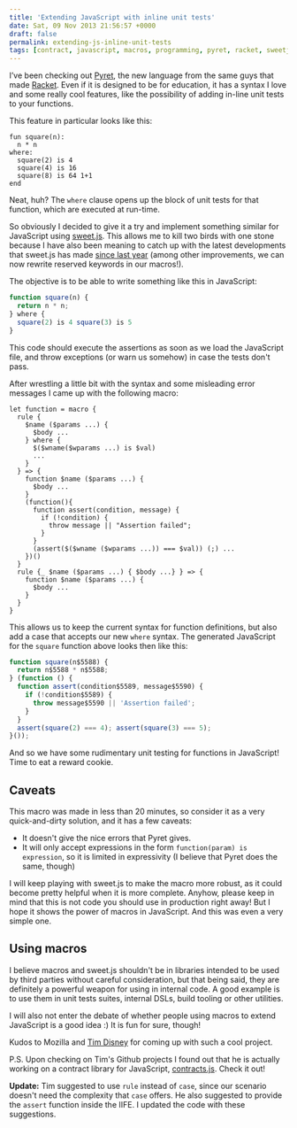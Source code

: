 ```yaml
---
title: 'Extending JavaScript with inline unit tests'
date: Sat, 09 Nov 2013 21:56:57 +0000
draft: false
permalink: extending-js-inline-unit-tests
tags: [contract, javascript, macros, programming, pyret, racket, sweetjs, testing]
---
```


I’ve been checking out [Pyret](http://www.pyret.org), the new language from the same guys that made [Racket](http://racket-lang.org/). Even if it is designed to be for education, it has a syntax I love and some really cool features, like the possibility of adding in-line unit tests to your functions. 

This feature in particular looks like this: 

```
fun square(n): 
  n * n 
where: 
  square(2) is 4 
  square(4) is 16 
  square(8) is 64 1+1 
end
```

Neat, huh? The `where` clause opens up the block of unit tests for that function, which are executed at run-time. 

So obviously I decided to give it a try and implement something similar for JavaScript using [sweet.js](http://sweetjs.org/). This allows me to kill two birds with one stone because I have also been meaning to catch up with the latest developments that sweet.js has made [since last year](https://speakerdeck.com/sergi/extending-javascript-the-easy-way) (among other improvements, we can now rewrite reserved keywords in our macros!). 

The objective is to be able to write something like this in JavaScript: 

```js
function square(n) { 
  return n * n; 
} where { 
  square(2) is 4 square(3) is 5 
}
```

This code should execute the assertions as soon as we load the JavaScript file, and throw exceptions (or warn us somehow) in case the tests don't pass. 

After wrestling a little bit with the syntax and some misleading error messages I came up with the following macro: 

```
let function = macro { 
  rule { 
    $name ($params ...) { 
      $body ...
    } where { 
      $($wname($wparams ...) is $val) 
      ... 
    } 
  } => { 
    function $name ($params ...) { 
      $body ... 
    } 
    (function(){ 
      function assert(condition, message) { 
        if (!condition) { 
          throw message || "Assertion failed"; 
        } 
      }
      (assert($($wname ($wparams ...)) === $val)) (;) ... 
    })() 
  } 
  rule {_ $name ($params ...) { $body ...} } => { 
    function $name ($params ...) { 
      $body ...
    } 
  } 
}
```

This allows us to keep the current syntax for function definitions, but also add a case that accepts our new `where` syntax. The generated JavaScript for the `square` function above looks then like this: 

```js
function square(n$5588) { 
  return n$5588 * n$5588; 
} (function () { 
  function assert(condition$5589, message$5590) { 
    if (!condition$5589) { 
      throw message$5590 || 'Assertion failed'; 
    } 
  } 
  assert(square(2) === 4); assert(square(3) === 5); 
}());
```

And so we have some rudimentary unit testing for functions in JavaScript! Time to eat a reward cookie.

Caveats
-------

This macro was made in less than 20 minutes, so consider it as a very quick-and-dirty solution, and it has a few caveats:

*   It doesn't give the nice errors that Pyret gives.
*   It will only accept expressions in the form `function(param) is expression`, so it is limited in expressivity (I believe that Pyret does the same, though)

I will keep playing with sweet.js to make the macro more robust, as it could become pretty helpful when it is more complete. Anyhow, please keep in mind that this is not code you should use in production right away! But I hope it shows the power of macros in JavaScript. And this was even a very simple one.

Using macros
------------

I believe macros and sweet.js shouldn't be in libraries intended to be used by third parties without careful consideration, but that being said, they are definitely a powerful weapon for using in internal code. A good example is to use them in unit tests suites, internal DSLs, build tooling or other utilities. 

I will also not enter the debate of whether people using macros to extend JavaScript is a good idea :) It is fun for sure, though! 

Kudos to Mozilla and [Tim Disney](https://github.com/disnet) for coming up with such a cool project. 

P.S. Upon checking on Tim's Github projects I found out that he is actually working on a contract library for JavaScript, [contracts.js](https://github.com/disnet/contracts.js). Check it out!

**Update:** Tim suggested to use `rule` instead of `case`, since our scenario doesn't need the complexity that `case` offers. He also suggested to provide the `assert` function inside the IIFE. I updated the code with these suggestions.